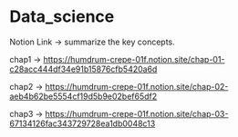 # Data_science

Notion Link -> summarize the key concepts.

chap1 -> https://humdrum-crepe-01f.notion.site/chap-01-c28acc444df34e91b15876cfb5420a6d

chap2 -> https://humdrum-crepe-01f.notion.site/chap-02-aeb4b62be5554cf19d5b9e02bef65df2

chap3 -> https://humdrum-crepe-01f.notion.site/chap-03-67134126fac343729728ea1db0048c13
